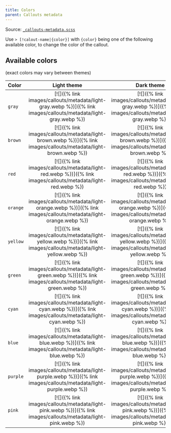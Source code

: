 ```yaml
---
title: Colors
parent: Callouts metadata
---
```


Source: [`_callouts-metadata.scss`](https://github.com/ElsaTam/obsidian-fancy-a-story/blob/main/scss/editor/callouts/_callouts-metadata.scss)

Use `> [!calout-name|{color}]` with `{color}` being one of the following available color, to change the color of the callout.

## Available colors
(exact colors may vary between themes)

| Color | Light theme | Dark theme |
|:------|:-----------:|:----------:|
| `gray` | [![]({% link images/callouts/metadata/light-gray.webp %})]({% link images/callouts/metadata/light-gray.webp %}) | [![]({% link images/callouts/metadata/dark-gray.webp %})]({% link images/callouts/metadata/dark-gray.webp %}) |
| `brown` | [![]({% link images/callouts/metadata/light-brown.webp %})]({% link images/callouts/metadata/light-brown.webp %}) | [![]({% link images/callouts/metadata/dark-brown.webp %})]({% link images/callouts/metadata/dark-brown.webp %}) |
| `red` | [![]({% link images/callouts/metadata/light-red.webp %})]({% link images/callouts/metadata/light-red.webp %}) | [![]({% link images/callouts/metadata/dark-red.webp %})]({% link images/callouts/metadata/dark-red.webp %}) |
| `orange` | [![]({% link images/callouts/metadata/light-orange.webp %})]({% link images/callouts/metadata/light-orange.webp %}) | [![]({% link images/callouts/metadata/dark-orange.webp %})]({% link images/callouts/metadata/dark-orange.webp %}) |
| `yellow` | [![]({% link images/callouts/metadata/light-yellow.webp %})]({% link images/callouts/metadata/light-yellow.webp %}) | [![]({% link images/callouts/metadata/dark-yellow.webp %})]({% link images/callouts/metadata/dark-yellow.webp %}) |
| `green` | [![]({% link images/callouts/metadata/light-green.webp %})]({% link images/callouts/metadata/light-green.webp %}) | [![]({% link images/callouts/metadata/dark-green.webp %})]({% link images/callouts/metadata/dark-green.webp %}) |
| `cyan` | [![]({% link images/callouts/metadata/light-cyan.webp %})]({% link images/callouts/metadata/light-cyan.webp %}) | [![]({% link images/callouts/metadata/dark-cyan.webp %})]({% link images/callouts/metadata/dark-cyan.webp %}) |
| `blue` | [![]({% link images/callouts/metadata/light-blue.webp %})]({% link images/callouts/metadata/light-blue.webp %}) | [![]({% link images/callouts/metadata/dark-blue.webp %})]({% link images/callouts/metadata/dark-blue.webp %}) |
| `purple` | [![]({% link images/callouts/metadata/light-purple.webp %})]({% link images/callouts/metadata/light-purple.webp %}) | [![]({% link images/callouts/metadata/dark-purple.webp %})]({% link images/callouts/metadata/dark-purple.webp %}) |
| `pink` | [![]({% link images/callouts/metadata/light-pink.webp %})]({% link images/callouts/metadata/light-pink.webp %}) | [![]({% link images/callouts/metadata/dark-pink.webp %})]({% link images/callouts/metadata/dark-pink.webp %}) |